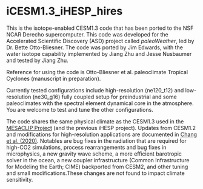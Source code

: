 # iCESM1.3_iHESP_hires

This is the isotope-enabled CESM1.3 code that has been ported to the NSF NCAR Derecho supercomputer. This code was developed for the Accelerated Scientific Discovery (ASD) project called *paleoWeather*, led by Dr. Bette Otto-Bliesner. The code was ported by Jim Edwards, with the water isotope capability implemented by Jiang Zhu and Jesse Nusbaumer and tested by Jiang Zhu.

Reference for using the code is Otto-Bliesner et al. paleoclimate Tropical Cyclones (manuscript in preparation).

Currently tested configurations include high-resolution (ne120_t12) and low-resolution (ne30_g16) fully coupled setup for preindustrial and some paleoclimates with the spectral element dynamical core in the atmosphere. You are welcome to test and tune the other configurations.

The code shares the same physical climate as the CESM1.3 used in the [MESACLIP Project](https://project.cgd.ucar.edu/projects/MESACLIP/index.html) (and the previous iHESP project). Updates from CESM1.2 and modifications for high-resolution applications are documented in [Chang et al. (2020)](https://doi.org/10.1029/2020MS002298). Notables are bug fixes in the radiation that are required for high-CO2 simulations, process rearrangements and bug fixes in microphysics, a new gravity wave scheme, a more efficient barotropic solver in the ocean, a new coupler infrastructure (Common Infrastructure for Modeling the Earth; CIME) backported from CESM2, and other tuning and small modifications.These changes are not found to impact climate sensitivity.
